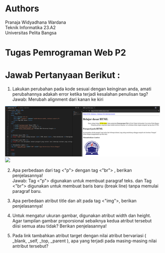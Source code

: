 # Authors
Pranaja Widyadhana Wardana <br>
Teknik Informatika 23.A2 <br>
Universitas Pelita Bangsa

# Tugas Pemrograman Web P2

# Jawab Pertanyaan Berikut : 
1. Lakukan perubahan pada kode sesuai dengan keinginan anda, amati perubahannya adakah 
error ketika terjadi kesalahan penulisan tag? <br>
  Jawab: Merubah alignment dari kanan ke kiri <br>
  <img src="/PemWeb P2/PemWeb2no1.png" img>
  <img src="/Tugas Rumah 1/rollback.png" img>
  

2. Apa perbedaan dari tag <"p"> dengan tag <"br"> , berikan penjelasannya!<br>
   Jawab: Tag <"p"> digunakan untuk membuat paragraf teks. dan Tag <"br"> digunakan untuk membuat baris baru (break line) tanpa memulai paragraf baru.

3. Apa perbedaan atribut title dan alt pada tag <"img">, berikan penjelasannya! <br>

4. Untuk mengatur ukuran gambar, digunakan atribut width dan height. Agar tampilan gambar 
proporsional sebaiknya kedua atribut tersebut diisi semua atau tidak? Berikan penjelasannya!<br>

5. Pada link tambahkan atribut target dengan nilai atribut bervariasi ( _blank, _self, _top, 
_parent ), apa yang terjadi pada masing-masing nilai antribut tersebut? 

 
